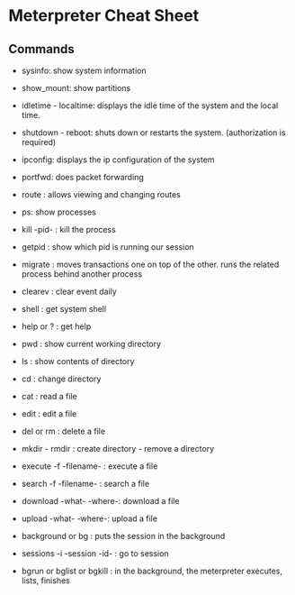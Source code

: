 # Meterpreter Cheat Sheet

## Commands

- sysinfo: show system information

- show_mount: show partitions

- idletime - localtime: displays the idle time of the system and the local time.

- shutdown - reboot: shuts down or restarts the system. (authorization is required)

- ipconfig: displays the ip configuration of the system

- portfwd: does packet forwarding

- route : allows viewing and changing routes

- ps: show processes

- kill -pid- : kill the process

- getpid : show which pid is running our session

- migrate : moves transactions one on top of the other. runs the related process behind another process

- clearev : clear event daily

- shell : get system shell

- help or ? : get help

- pwd : show current working directory

- ls : show contents of directory

- cd : change directory

- cat : read a file

- edit : edit a file

- del or rm : delete a file

- mkdir - rmdir : create directory - remove a directory

- execute -f -filename- : execute a file 

- search -f -filename- : search a file

- download -what- -where-: download a file

- upload -what- -where-: upload a file

- background or bg : puts the session in the background

- sessions -i -session -id- : go to session

- bgrun or bglist or bgkill : in the background, the meterpreter executes, lists, finishes

